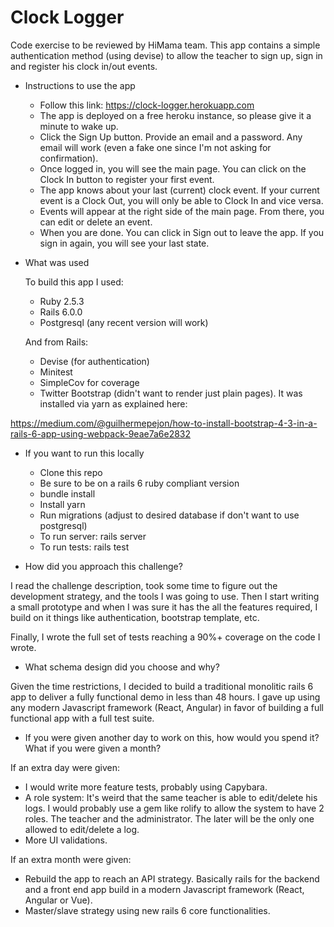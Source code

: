 # Clock Logger

Code exercise to be reviewed by HiMama team. This app contains a simple
authentication method (using devise) to allow the teacher to sign up, sign 
in and register his clock in/out events.

* Instructions to use the app

  - Follow this link: https://clock-logger.herokuapp.com
  - The app is deployed on a free heroku instance, so please give it a minute
  to wake up.
  - Click the Sign Up button.  Provide an email and a password.  Any email
  will work (even a fake one since I'm not asking for confirmation).
  - Once logged in, you will see the main page.  You can click on the 
  Clock In button to register your first event.
  - The app knows about your last (current) clock event.  If your current event
  is a Clock Out, you will only be able to Clock In and vice versa.
  - Events will appear at the right side of the main page.  From there, you can
  edit or delete an event.
  - When you are done.  You can click in Sign out to leave the app.  If you
  sign in again, you will see your last state.
   
* What was used

  To build this app I used:
  
  - Ruby 2.5.3
  - Rails 6.0.0
  - Postgresql (any recent version will work)

  And from Rails:
  
  - Devise (for authentication)
  - Minitest
  - SimpleCov for coverage
  - Twitter Bootstrap (didn't want to render just plain pages).  It was installed
  via yarn as explained here:

https://medium.com/@guilhermepejon/how-to-install-bootstrap-4-3-in-a-rails-6-app-using-webpack-9eae7a6e2832

* If you want to run this locally

  - Clone this repo
  - Be sure to be on a rails 6 ruby compliant version
  - bundle install
  - Install yarn
  - Run migrations (adjust to desired database if don't want to use postgresql)
  - To run server:  rails server
  - To run tests: rails test

* How did you approach this challenge?

I read the challenge description, took some time to figure out
the development strategy, and the tools I was going to use. Then
I start writing a small prototype and when I was sure it has the
all the features required, I build on it things like authentication,
bootstrap template, etc.

Finally, I wrote the full set of tests reaching a 90%+ coverage on
the code I wrote.

* What schema design did you choose and why?

Given the time restrictions, I decided to build a traditional monolitic
rails 6 app to deliver a fully functional demo in less than 48 hours.
I gave up using any modern Javascript framework (React, Angular) in favor
of building a full functional app with a full test suite.

* If you were given another day to work on this, how would you spend it? What if you were
  given a month?

If an extra day were given:

  - I would write more feature tests, probably using Capybara.
  - A role system: It's weird that the same teacher is able to edit/delete
  his logs. I would probably use a gem like rolify to allow the system to
  have 2 roles.  The teacher and the administrator. The later will be the
  only one allowed to edit/delete a log.
  - More UI validations.
  
If an extra month were given:

  - Rebuild the app to reach an API strategy. Basically rails for the
  backend and a front end app build in a modern Javascript framework
  (React, Angular or Vue).
  - Master/slave strategy using new rails 6 core functionalities.  